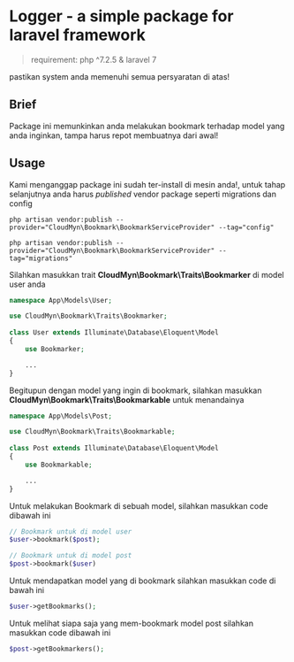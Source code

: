 # Logger - a simple package for laravel framework

> requirement: php ^7.2.5 & laravel 7

pastikan system anda memenuhi semua persyaratan di atas!

## Brief

Package ini memunkinkan anda melakukan bookmark terhadap model yang anda inginkan, tampa harus repot membuatnya dari awal!

## Usage

Kami menganggap package ini sudah ter-install di mesin anda!, untuk tahap selanjutnya anda harus *published* vendor package seperti migrations dan config

    php artisan vendor:publish --provider="CloudMyn\Bookmark\BookmarkServiceProvider" --tag="config"
 
    php artisan vendor:publish --provider="CloudMyn\Bookmark\BookmarkServiceProvider" --tag="migrations"
 
Silahkan masukkan trait **CloudMyn\Bookmark\Traits\Bookmarker** di model user anda

```PHP
namespace App\Models\User;

use CloudMyn\Bookmark\Traits\Bookmarker;
    
class User extends Illuminate\Database\Eloquent\Model 
{
    use Bookmarker;

    ...
}
```

Begitupun dengan model yang ingin di bookmark, silahkan masukkan **CloudMyn\Bookmark\Traits\Bookmarkable** untuk menandainya

```PHP
namespace App\Models\Post;

use CloudMyn\Bookmark\Traits\Bookmarkable;
    
class Post extends Illuminate\Database\Eloquent\Model 
{
    use Bookmarkable;

    ...
}
```

Untuk melakukan Bookmark di sebuah model, silahkan masukkan code dibawah ini

```PHP
// Bookmark untuk di model user
$user->bookmark($post);

// Bookmark untuk di model post
$post->bookmark($user)
```

Untuk mendapatkan model yang di bookmark silahkan masukkan code di bawah ini

```PHP
$user->getBookmarks();
```

Untuk melihat siapa saja yang mem-bookmark model post silahkan masukkan code dibawah ini

```PHP
$post->getBookmarkers();
```
